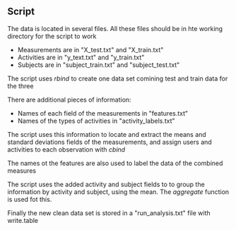 ## Script

The data is located in several files. All these files should be in hte working directory for the script to work

* Measurements are in "X_test.txt" and "X_train.txt"
* Activities are in "y_text.txt" and "y_train.txt"
* Subjects are in "subject_train.txt" and "subject_test.txt"

The script uses *rbind* to create one data set comining test and train data for the three

There are additional pieces of information:

* Names of each field of the measurements in "features.txt"
* Names of the types of activities in "activity_labels.txt" 

The script uses this information to locate and extract the means and standard deviations fields of the measurements, and assign users and activities to each observation with *cbind*

The names ot the features are also used to label the data of the combined measures

The script uses the added activity and subject fields to to group the information by activity and subject, using the mean. The *aggregate* function is used fot this.

Finally the new clean data set is stored in a "run_analysis.txt" file with write.table